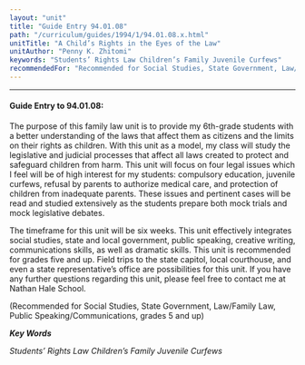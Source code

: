 ```yaml
---
layout: "unit"
title: "Guide Entry 94.01.08"
path: "/curriculum/guides/1994/1/94.01.08.x.html"
unitTitle: "A Child’s Rights in the Eyes of the Law"
unitAuthor: "Penny K. Zhitomi"
keywords: "Students’ Rights Law Children’s Family Juvenile Curfews"
recommendedFor: "Recommended for Social Studies, State Government, Law/Family Law, Public Speaking/Communications, grades 5 and up"
---
```

<body>
<hr/>
<h4>
Guide Entry to 94.01.08:
</h4>
The purpose of this family law unit is to provide my 6th-grade students with a better understanding of the laws that affect them as citizens and the limits on their rights as children. With this unit as a model, my class will study the legislative and judicial processes that affect all laws created to protect and safeguard children from harm. This unit will focus on four legal issues which I feel will be of high interest for my students: compulsory education, juvenile curfews, refusal by parents to authorize medical care, and protection of children from inadequate parents. These issues and pertinent cases will be read and studied extensively as the students prepare both mock trials and mock legislative debates.
<p>
The timeframe for this unit will be six weeks. This unit effectively integrates social studies, state and local government, public speaking, creative writing, communications skills, as well as dramatic skills. This unit is recommended for grades five and up. Field trips to the state capitol, local courthouse, and even a state representative’s office are possibilities for this unit. If you have any further questions regarding this unit, please feel free to contact me at Nathan Hale School.
</p>
<p>
(Recommended for Social Studies, State Government, Law/Family Law, Public Speaking/Communications, grades 5 and up)
</p>
<p>
<b>
<i>
Key Words
</i>
</b>
<br/>
</p>
<p>
<i>
Students’ Rights Law Children’s Family Juvenile Curfews
</i>
</p>
</body>